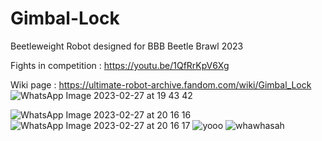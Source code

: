 # Gimbal-Lock
Beetleweight Robot designed for BBB Beetle Brawl 2023

Fights in competition : https://youtu.be/1QfRrKpV6Xg

Wiki page : https://ultimate-robot-archive.fandom.com/wiki/Gimbal_Lock
![WhatsApp Image 2023-02-27 at 19 43 42](https://user-images.githubusercontent.com/94914472/221702101-b517d194-f7ff-4847-bf86-385a81d8c5e6.jpg)

![WhatsApp Image 2023-02-27 at 20 16 16](https://user-images.githubusercontent.com/94914472/221701390-dde1362d-d27c-450b-b30f-8716c7743182.jpg)
![WhatsApp Image 2023-02-27 at 20 16 17](https://user-images.githubusercontent.com/94914472/221701393-45b70901-006b-45fd-bda7-089a07c5d996.jpg)
![yooo](https://user-images.githubusercontent.com/94914472/221701395-9945f12f-318c-4f2c-8863-ba6d540b6d37.jpg)
![whawhasah](https://user-images.githubusercontent.com/94914472/221701397-508178d1-156f-462a-9138-bf5add1fc203.jpg)
